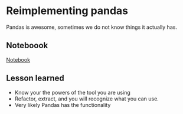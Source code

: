 # Reimplementing pandas

Pandas is awesome, sometimes we do not know things it actually has.

## Noteboook

[Notebook](reimplement.ipynb)

## Lesson learned

- Know your the powers of the tool you are using
- Refactor, extract, and you will recognize what you can use.
- Very likely Pandas has the functionality